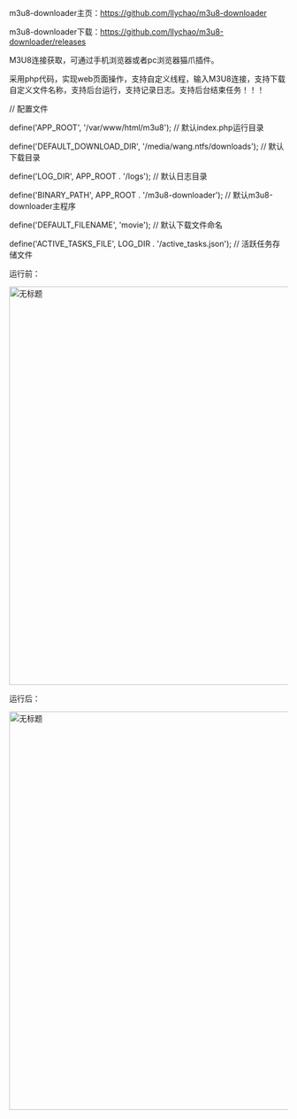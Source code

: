m3u8-downloader主页：https://github.com/llychao/m3u8-downloader

m3u8-downloader下载：https://github.com/llychao/m3u8-downloader/releases

M3U8连接获取，可通过手机浏览器或者pc浏览器猫爪插件。

采用php代码，实现web页面操作，支持自定义线程，输入M3U8连接，支持下载自定义文件名称，支持后台运行，支持记录日志。支持后台结束任务！！！


// 配置文件

define('APP_ROOT', '/var/www/html/m3u8'); // 默认index.php运行目录

define('DEFAULT_DOWNLOAD_DIR', '/media/wang.ntfs/downloads'); // 默认下载目录

define('LOG_DIR', APP_ROOT . '/logs'); // 默认日志目录

define('BINARY_PATH', APP_ROOT . '/m3u8-downloader'); // 默认m3u8-downloader主程序

define('DEFAULT_FILENAME', 'movie'); // 默认下载文件命名

define('ACTIVE_TASKS_FILE', LOG_DIR . '/active_tasks.json'); // 活跃任务存储文件


运行前：

<img width="822" height="720" alt="无标题" src="https://github.com/user-attachments/assets/ff44da88-5866-4be6-9215-87817ce35543" />


运行后：

<img width="822" height="720" alt="无标题" src="https://github.com/user-attachments/assets/d5162932-f834-4a42-9d75-c96eb209d0e1" />


